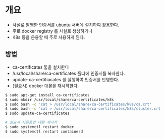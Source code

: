 # 개요
 - 사설로 발행한 인증서를 ubuntu 서버에 설치하여 활용한다.
 - 주로 docker registry 를 사설로 생성하거나
 - K8s 등을 운용할 때 주로 사용하게 된다.

## 방법
 - ca-certificates 툴을 설치한다
 - /usr/local/share/ca-certificates 폴더에 인증서를 복사한다.
 - update-ca-certifiacates 를 실행하여 인증서를 반영한다.
 - (필요시) docker 대몬을 재시작한다.

```bash
$ sudo apt-get install ca-certificates
$ sudo mkdir /usr/local/share/ca-certificates/k8s
$ sudo bash -c 'cat > /usr/local/share/ca-certificates/k8s/ca.crt'
$ sudo bash -c 'cat > /usr/local/share/ca-certificates/k8s/cluster.crt'
$ sudo update-ca-certificates

# 필요시 사용중인 데몬 재시작
$ sudo systemctl restart docker
$ sudo systemctl restart containerd
```
